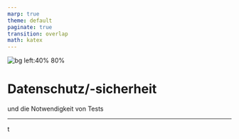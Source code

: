 ```yaml
---
marp: true
theme: default
paginate: true
transition: overlap
math: katex
---
```


![bg left:40% 80%](https://www.ba-dresden.de/tmpl/daten/berufsakademie_sachsen/img/logo/ba_dresden_logo.svg)

# Datenschutz/-sicherheit

und die Notwendigkeit von Tests

---

t
